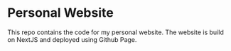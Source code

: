 # Personal Website 

This repo contains the code for my personal website. The website is build on NextJS and deployed using Github Page. 